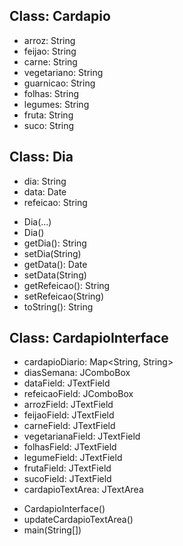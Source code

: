 ## Class: Cardapio
- arroz: String
- feijao: String
- carne: String
- vegetariano: String
- guarnicao: String
- folhas: String
- legumes: String
- fruta: String
- suco: String

## Class: Dia
- dia: String
- data: Date
- refeicao: String
+ Dia(...)
+ Dia()
+ getDia(): String
+ setDia(String)
+ getData(): Date
+ setData(String)
+ getRefeicao(): String
+ setRefeicao(String)
+ toString(): String

## Class: CardapioInterface
- cardapioDiario: Map<String, String>
- diasSemana: JComboBox<String>
- dataField: JTextField
- refeicaoField: JComboBox<String>
- arrozField: JTextField
- feijaoField: JTextField
- carneField: JTextField
- vegetarianaField: JTextField
- folhasField: JTextField
- legumeField: JTextField
- frutaField: JTextField
- sucoField: JTextField
- cardapioTextArea: JTextArea
+ CardapioInterface()
+ updateCardapioTextArea()
+ main(String[])
